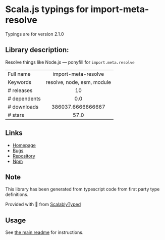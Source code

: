 
# Scala.js typings for import-meta-resolve

Typings are for version 2.1.0

## Library description:
Resolve things like Node.js — ponyfill for `import.meta.resolve`

|                    |                 |
| ------------------ | :-------------: |
| Full name          | import-meta-resolve |
| Keywords           | resolve, node, esm, module |
| # releases         | 10 |
| # dependents       | 0.0 |
| # downloads        | 386037.6666666667 |
| # stars            | 57.0 |

## Links
- [Homepage](https://github.com/wooorm/import-meta-resolve#readme)
- [Bugs](https://github.com/wooorm/import-meta-resolve/issues)
- [Repository](https://github.com/wooorm/import-meta-resolve)
- [Npm](https://www.npmjs.com/package/import-meta-resolve)
    


## Note
This library has been generated from typescript code from first party type definitions.

Provided with :purple_heart: from [ScalablyTyped](https://github.com/oyvindberg/ScalablyTyped)

## Usage
See [the main readme](../../readme.md) for instructions.


